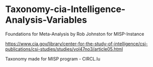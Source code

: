 # Taxonomy-cia-Intelligence-Analysis-Variables
Foundations for Meta-Analysis by Rob Johnston for MISP-Instance

https://www.cia.gov/library/center-for-the-study-of-intelligence/csi-publications/csi-studies/studies/vol47no3/article05.html


Taxonomy made for MISP program - CIRCL.lu
